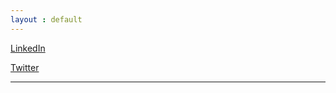 ```yaml
---
layout : default
---
```


[LinkedIn](https://www.linkedin.com/in/-rohan-sharma/)

[Twitter](https://twitter.com/r0hanSH)

---
